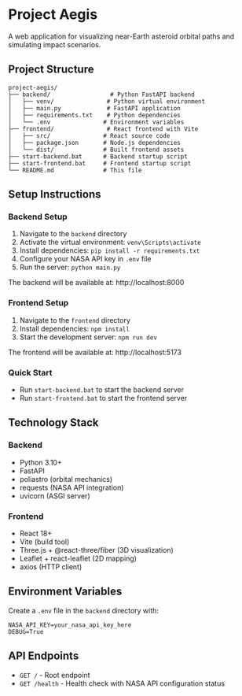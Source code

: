 # Project Aegis

A web application for visualizing near-Earth asteroid orbital paths and simulating impact scenarios.

## Project Structure

```
project-aegis/
├── backend/                 # Python FastAPI backend
│   ├── venv/               # Python virtual environment
│   ├── main.py             # FastAPI application
│   ├── requirements.txt    # Python dependencies
│   └── .env               # Environment variables
├── frontend/               # React frontend with Vite
│   ├── src/               # React source code
│   ├── package.json       # Node.js dependencies
│   └── dist/              # Built frontend assets
├── start-backend.bat      # Backend startup script
├── start-frontend.bat     # Frontend startup script
└── README.md              # This file
```

## Setup Instructions

### Backend Setup
1. Navigate to the `backend` directory
2. Activate the virtual environment: `venv\Scripts\activate`
3. Install dependencies: `pip install -r requirements.txt`
4. Configure your NASA API key in `.env` file
5. Run the server: `python main.py`

The backend will be available at: http://localhost:8000

### Frontend Setup
1. Navigate to the `frontend` directory
2. Install dependencies: `npm install`
3. Start the development server: `npm run dev`

The frontend will be available at: http://localhost:5173

### Quick Start
- Run `start-backend.bat` to start the backend server
- Run `start-frontend.bat` to start the frontend server

## Technology Stack

### Backend
- Python 3.10+
- FastAPI
- poliastro (orbital mechanics)
- requests (NASA API integration)
- uvicorn (ASGI server)

### Frontend
- React 18+
- Vite (build tool)
- Three.js + @react-three/fiber (3D visualization)
- Leaflet + react-leaflet (2D mapping)
- axios (HTTP client)

## Environment Variables

Create a `.env` file in the `backend` directory with:
```
NASA_API_KEY=your_nasa_api_key_here
DEBUG=True
```

## API Endpoints

- `GET /` - Root endpoint
- `GET /health` - Health check with NASA API configuration status